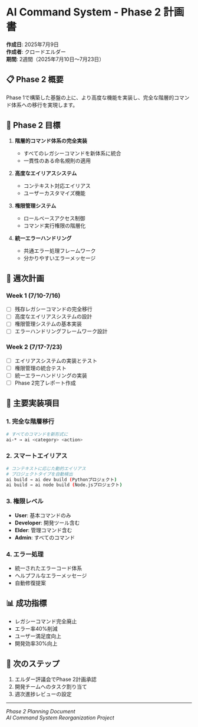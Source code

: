 # AI Command System - Phase 2 計画書

**作成日**: 2025年7月9日  
**作成者**: クロードエルダー  
**期間**: 2週間（2025年7月10日〜7月23日）

## 📋 Phase 2 概要

Phase 1で構築した基盤の上に、より高度な機能を実装し、完全な階層的コマンド体系への移行を実現します。

## 🎯 Phase 2 目標

1. **階層的コマンド体系の完全実装**
   - すべてのレガシーコマンドを新体系に統合
   - 一貫性のある命名規則の適用

2. **高度なエイリアスシステム**
   - コンテキスト対応エイリアス
   - ユーザーカスタマイズ機能

3. **権限管理システム**
   - ロールベースアクセス制御
   - コマンド実行権限の階層化

4. **統一エラーハンドリング**
   - 共通エラー処理フレームワーク
   - 分かりやすいエラーメッセージ

## 📅 週次計画

### Week 1 (7/10-7/16)
- [ ] 残存レガシーコマンドの完全移行
- [ ] 高度なエイリアスシステムの設計
- [ ] 権限管理システムの基本実装
- [ ] エラーハンドリングフレームワーク設計

### Week 2 (7/17-7/23)
- [ ] エイリアスシステムの実装とテスト
- [ ] 権限管理の統合テスト
- [ ] 統一エラーハンドリングの実装
- [ ] Phase 2完了レポート作成

## 🔧 主要実装項目

### 1. 完全な階層移行
```bash
# すべてのコマンドを新形式に
ai-* → ai <category> <action>
```

### 2. スマートエイリアス
```bash
# コンテキストに応じた動的エイリアス
# プロジェクトタイプを自動検出
ai build → ai dev build (Pythonプロジェクト)
ai build → ai node build (Node.jsプロジェクト)
```

### 3. 権限レベル
- **User**: 基本コマンドのみ
- **Developer**: 開発ツール含む
- **Elder**: 管理コマンド含む
- **Admin**: すべてのコマンド

### 4. エラー処理
- 統一されたエラーコード体系
- ヘルプフルなエラーメッセージ
- 自動修復提案

## 📊 成功指標

- レガシーコマンド完全廃止
- エラー率40%削減
- ユーザー満足度向上
- 開発効率30%向上

## 🚀 次のステップ

1. エルダー評議会でPhase 2計画承認
2. 開発チームへのタスク割り当て
3. 週次進捗レビューの設定

---
*Phase 2 Planning Document*  
*AI Command System Reorganization Project*
